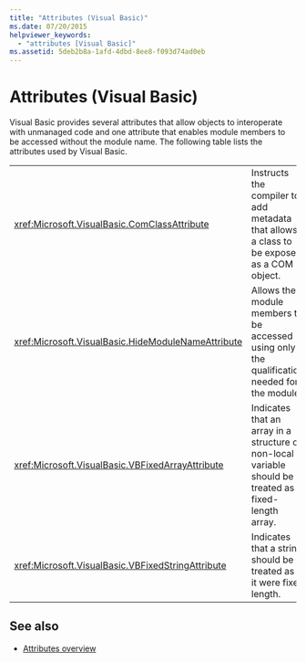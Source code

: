 ```yaml
---
title: "Attributes (Visual Basic)"
ms.date: 07/20/2015
helpviewer_keywords: 
  - "attributes [Visual Basic]"
ms.assetid: 5deb2b8a-1afd-4dbd-8ee8-f093d74ad0eb
---
```

# Attributes (Visual Basic)

Visual Basic provides several attributes that allow objects to interoperate with unmanaged code and one attribute that enables module members to be accessed without the module name. The following table lists the attributes used by Visual Basic.  
  
|||  
|---|---|  
|<xref:Microsoft.VisualBasic.ComClassAttribute>|Instructs the compiler to add metadata that allows a class to be exposed as a COM object.|
|<xref:Microsoft.VisualBasic.HideModuleNameAttribute>|Allows the module members to be accessed using only the qualification needed for the module.|
|<xref:Microsoft.VisualBasic.VBFixedArrayAttribute>|Indicates that an array in a structure or non-local variable should be treated as a fixed-length array.|
|<xref:Microsoft.VisualBasic.VBFixedStringAttribute>|Indicates that a string should be treated as if it were fixed length.|
  
## See also

- [Attributes overview](../../visual-basic/programming-guide/concepts/attributes/index.md)
